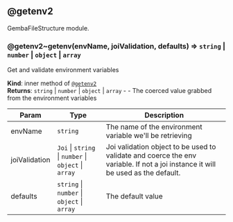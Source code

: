 <a name="module_@getenv2"></a>

## @getenv2
GembaFileStructure module.

<a name="module_@getenv2..getenv"></a>

### @getenv2~getenv(envName, joiValidation, defaults) ⇒ <code>string</code> \| <code>number</code> \| <code>object</code> \| <code>array</code>
Get and validate environment variables

**Kind**: inner method of [<code>@getenv2</code>](#module_@getenv2)  
**Returns**: <code>string</code> \| <code>number</code> \| <code>object</code> \| <code>array</code> - - The coerced value grabbed from the environment variables  

| Param | Type | Description |
| --- | --- | --- |
| envName | <code>string</code> | The name of the environment variable we'll be retrieving |
| joiValidation | <code>Joi</code> \| <code>string</code> \| <code>number</code> \| <code>object</code> \| <code>array</code> | Joi validation object to be used to validate and coerce the env variable. If not a joi instance it will be used as the default. |
| defaults | <code>string</code> \| <code>number</code> \| <code>object</code> \| <code>array</code> | The default value |

